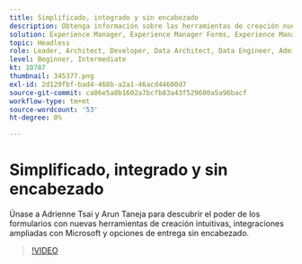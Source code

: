 ```yaml
---
title: Simplificado, integrado y sin encabezado
description: Obtenga información sobre las herramientas de creación nuevas e intuitivas de AEM Forms, las integraciones ampliadas con Microsoft y las opciones de entrega sin encabezado.
solution: Experience Manager, Experience Manager Forms, Experience Manager as a Cloud Service
topic: Headless
role: Leader, Architect, Developer, Data Architect, Data Engineer, Admin, User
level: Beginner, Intermediate
kt: 10787
thumbnail: 345377.png
exl-id: 2d129fbf-bad4-468b-a2a1-46acd44600d7
source-git-commit: ca06e5a8b1602a7bcfb83a43f529680a5a96bacf
workflow-type: tm+mt
source-wordcount: '53'
ht-degree: 0%

---
```


# Simplificado, integrado y sin encabezado

Únase a Adrienne Tsai y Arun Taneja para descubrir el poder de los formularios con nuevas herramientas de creación intuitivas, integraciones ampliadas con Microsoft y opciones de entrega sin encabezado.

>[!VIDEO](https://video.tv.adobe.com/v/345377/?quality=12&learn=on)
